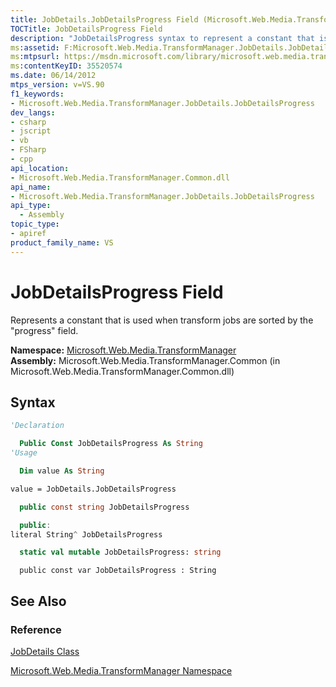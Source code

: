 ```yaml
---
title: JobDetails.JobDetailsProgress Field (Microsoft.Web.Media.TransformManager)
TOCTitle: JobDetailsProgress Field
description: "JobDetailsProgress syntax to represent a constant that is used when transform jobs are sorted by the progress field."
ms:assetid: F:Microsoft.Web.Media.TransformManager.JobDetails.JobDetailsProgress
ms:mtpsurl: https://msdn.microsoft.com/library/microsoft.web.media.transformmanager.jobdetails.jobdetailsprogress(v=VS.90)
ms:contentKeyID: 35520574
ms.date: 06/14/2012
mtps_version: v=VS.90
f1_keywords:
- Microsoft.Web.Media.TransformManager.JobDetails.JobDetailsProgress
dev_langs:
- csharp
- jscript
- vb
- FSharp
- cpp
api_location:
- Microsoft.Web.Media.TransformManager.Common.dll
api_name:
- Microsoft.Web.Media.TransformManager.JobDetails.JobDetailsProgress
api_type:
  - Assembly
topic_type:
- apiref
product_family_name: VS
---
```


# JobDetailsProgress Field

Represents a constant that is used when transform jobs are sorted by the "progress" field.

**Namespace:**  [Microsoft.Web.Media.TransformManager](microsoft-web-media-transformmanager-namespace.md)  
**Assembly:**  Microsoft.Web.Media.TransformManager.Common (in Microsoft.Web.Media.TransformManager.Common.dll)

## Syntax

```vb
'Declaration

  Public Const JobDetailsProgress As String
'Usage

  Dim value As String

value = JobDetails.JobDetailsProgress
```

```csharp
  public const string JobDetailsProgress
```

```cpp
  public:
literal String^ JobDetailsProgress
```

``` fsharp
  static val mutable JobDetailsProgress: string
```

```jscript
  public const var JobDetailsProgress : String
```

## See Also

### Reference

[JobDetails Class](jobdetails-class-microsoft-web-media-transformmanager.md)

[Microsoft.Web.Media.TransformManager Namespace](microsoft-web-media-transformmanager-namespace.md)
